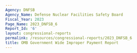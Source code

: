 ```yaml
---
Agency: DNFSB
Agency_Name: Defense Nuclear Facilities Safety Board
Fiscal_Year: 2023
Page_Name: 2023_DNFSB_6
Report_Id: '6'
layout: congressional-reports
permalink: /resources/congressional-reports/2023_DNFSB_6
title: OMB Government Wide Improper Payment Report
---
```

